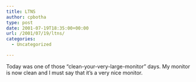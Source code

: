 ```yaml
---
title: LTNS
author: cpbotha
type: post
date: 2001-07-19T18:35:00+00:00
url: /2001/07/19/ltns/
categories:
  - Uncategorized

---
```

Today was one of those &#8220;clean-your-very-large-monitor&#8221; days. My monitor is now clean and I must say that it&#8217;s a very nice monitor.